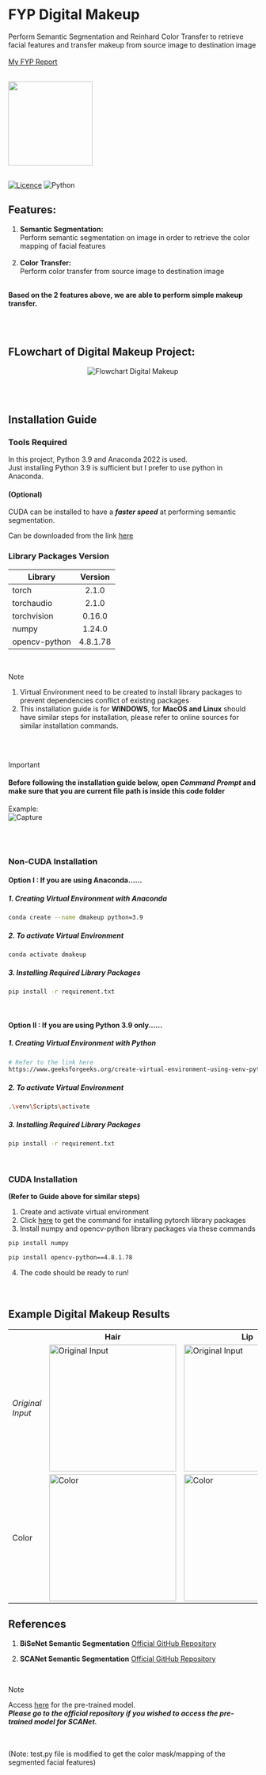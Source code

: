 # FYP Digital Makeup

Perform Semantic Segmentation and Reinhard Color Transfer to retrieve facial features and transfer makeup from source image to destination image<br><br>
[My FYP Report](https://dr.ntu.edu.sg/handle/10356/175268)<br><br>

<img src="https://github.com/zijian99/FYP_DigitalMakeup/assets/92379986/542392bc-67b3-4750-9bbe-8f7eb78dc17e" width="170" height="170"><br><br>

[![Licence](https://img.shields.io/badge/LICENSE-MIT-green.svg?style=for-the-badge)](https://github.com/zijian99/FYP_DigitalMakeup/blob/main/LICENSE)
![Python](https://img.shields.io/badge/python-3670A0?style=for-the-badge&logo=python&logoColor=ffdd54)

## Features:
1. **Semantic Segmentation:**<br>
Perform semantic segmentation on image in order to retrieve the color mapping of facial features<br><br>
2. **Color Transfer:**<br>
Perform color transfer from source image to destination image<br><br>

**Based on the 2 features above, we are able to perform simple makeup transfer.**

<br><br>


## FLowchart of Digital Makeup Project:

<div align="center">
  
![Flowchart Digital Makeup](https://github.com/zijian99/FYP_DigitalMakeup/assets/92379986/cc663a45-ca6b-4396-84e5-0451637e1d86)

</div>



<br><br>

## Installation Guide

### Tools Required

In this project, Python 3.9 and Anaconda 2022 is used.<br>
Just installing Python 3.9 is sufficient but I prefer to use python in Anaconda.<br>


#### (Optional)
CUDA can be installed to have a ***faster speed*** at performing semantic segmentation.

Can be downloaded from the link [here](https://developer.nvidia.com/cuda-11-8-0-download-archive)
<br>

### Library Packages Version
| Library       | Version       | 
| ------------- |:-------------:| 
| torch         | 2.1.0         | 
| torchaudio    | 2.1.0         | 
| torchvision   | 0.16.0        | 
| numpy         | 1.24.0        | 
| opencv-python | 4.8.1.78      | 

<br>

> [!NOTE] 
> 1.  Virtual Environment need to be created to install library packages to prevent dependencies conflict of existing packages
> 2.  This installation guide is for **WINDOWS**, for **MacOS and Linux** should have similar steps for installation, please refer to online sources for similar installation commands.
 
<br>
<br>

> [!IMPORTANT]
> #### Before following the installation guide below, open ***Command Prompt*** and make sure that you are current file path is inside this code folder<br>
> Example:<br>
> ![Capture](https://github.com/zijian99/FYP_DigitalMakeup/assets/92379986/f6b014f3-02c3-466d-9a6a-14830c0f08e4)

<br>
<br>

### Non-CUDA Installation
#### Option I : If you are using Anaconda......
##### 1. Creating Virtual Environment with Anaconda
```bash
conda create --name dmakeup python=3.9
```
##### 2. To activate Virtual Environment
```bash
conda activate dmakeup
```
##### 3. Installing Required Library Packages 
```bash
pip install -r requirement.txt
```
<br>



#### Option II : If you are using Python 3.9 only......
##### 1. Creating Virtual Environment with Python
```bash
# Refer to the link here
https://www.geeksforgeeks.org/create-virtual-environment-using-venv-python/ 
```
##### 2. To activate Virtual Environment
```bash
.\venv\Scripts\activate
```
##### 3. Installing Required Library Packages 
```bash
pip install -r requirement.txt
```
<br>


### CUDA Installation 
**(Refer to Guide above for similar steps)**
1. Create and activate virtual environment
2. Click [here](https://pytorch.org/get-started/locally/) to get the command for installing pytorch library packages
3. Install numpy and opencv-python library packages via these commands
```bash
pip install numpy
```
```bash
pip install opencv-python==4.8.1.78
```
4. The code should be ready to run! 
<br><br><br>

## Example Digital Makeup Results
<table>

<tr>
<th>&nbsp;</th>
<th>Hair</th>
<th>Lip</th>
</tr>


<!-- Line 1: Original Input -->
<tr>
<td><em>Original Input</em></td>
<td><img src="https://github.com/zijian99/FYP_DigitalMakeup/assets/92379986/e1cfd574-f511-4e91-877f-9fac2f753ffe" height="256" width="256" alt="Original Input"></td>
<td><img src="https://github.com/zijian99/FYP_DigitalMakeup/assets/92379986/2bfac976-8e39-4900-8b1d-fc23659ad712" height="256" width="256" alt="Original Input"></td>
</tr>

<!-- Line 3: Color -->

<tr>
<td>Color</td>
<td><img src="https://github.com/zijian99/FYP_DigitalMakeup/assets/92379986/d3ae3142-d866-420d-9efa-ac1eac532172" height="256" width="256" alt="Color"></td>
<td><img src="https://github.com/zijian99/FYP_DigitalMakeup/assets/92379986/0bc5c913-8dd1-4642-8611-81c73745a452" height="256" width="256" alt="Color"></td>
</tr>

</table>

## References
1. **BiSeNet Semantic Segmentation** [Official GitHub Repository](https://github.com/zllrunning/face-parsing.PyTorch) 

2. **SCANet Semantic Segmentation** [Official GitHub Repository](https://github.com/Seungeun-Han/SCANet_Real-Time_Face_Parsing_Using_Spatial_and_Channel_Attention)
<br>

> [!NOTE]
> Access [here](https://drive.google.com/drive/u/0/folders/188a_pHxfhAn4z2kwoP9tWXpt8L1M0u7J?ths=true) for the pre-trained model.<br>
> ***Please go to the official repository if you wished to access the pre-trained model for SCANet.***

<br>
<br>
(Note: test.py file is modified to get the color mask/mapping of the segmented facial features)

<br><br>

<!--[!["Buy Me A Coffee"](https://www.buymeacoffee.com/assets/img/custom_images/orange_img.png)](https://www.buymeacoffee.com/zj99)

<img src="https://github.com/zijian99/FYP_DigitalMakeup/assets/92379986/f0259962-dac3-4d64-8269-c2917fa3c39f" width="170" height="170"> -->

